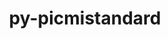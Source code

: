 ---
title: "py-picmistandard"
layout: cache
categories: [package, v0.22.1]
meta: {"versions": ["0.25.0"], "compilers": ["gcc@=11.4.0", "gcc@=9.4.0", "oneapi@=2024.0.0"], "oss": ["ubuntu20.04", "ubuntu22.04"], "platforms": ["linux"], "targets": ["neoverse_v1", "neoverse_v2", "ppc64le", "x86_64_v3"], "stacks": ["e4s", "e4s-neoverse-v2", "e4s-neoverse_v1", "e4s-oneapi", "e4s-power", "root"], "num_specs": 5, "num_specs_by_stack": {"root": 5, "e4s-power": 1, "e4s-neoverse_v1": 1, "e4s-neoverse-v2": 1, "e4s": 1, "e4s-oneapi": 1}}
spec_details: [{"hash": "sq4klswsaykod3uw2q7fvyrh4a7zaxyo", "compiler": "gcc@=9.4.0", "versions": ["0.25.0"], "os": "ubuntu20.04", "platform": "linux", "target": "ppc64le", "variants": ["build_system=python_pip"], "stacks": ["root", "e4s-power"], "size": "-", "tarball": "https://binaries.spack.io/releases/v0.22.1/build_cache/linux-ubuntu20.04-ppc64le/gcc-9.4.0/py-picmistandard-0.25.0/linux-ubuntu20.04-ppc64le-gcc-9.4.0-py-picmistandard-0.25.0-sq4klswsaykod3uw2q7fvyrh4a7zaxyo.spack"}, {"hash": "gviykq7mh46fkoy377pl5vmq6loicn43", "compiler": "gcc@=11.4.0", "versions": ["0.25.0"], "os": "ubuntu22.04", "platform": "linux", "target": "neoverse_v1", "variants": ["build_system=python_pip"], "stacks": ["root", "e4s-neoverse_v1"], "size": "-", "tarball": "https://binaries.spack.io/releases/v0.22.1/build_cache/linux-ubuntu22.04-neoverse_v1/gcc-11.4.0/py-picmistandard-0.25.0/linux-ubuntu22.04-neoverse_v1-gcc-11.4.0-py-picmistandard-0.25.0-gviykq7mh46fkoy377pl5vmq6loicn43.spack"}, {"hash": "5sfkdhmqf7ukj42s7z5v3rudfkh4n7ww", "compiler": "gcc@=11.4.0", "versions": ["0.25.0"], "os": "ubuntu22.04", "platform": "linux", "target": "neoverse_v2", "variants": ["build_system=python_pip"], "stacks": ["root", "e4s-neoverse-v2"], "size": "-", "tarball": "https://binaries.spack.io/releases/v0.22.1/build_cache/linux-ubuntu22.04-neoverse_v2/gcc-11.4.0/py-picmistandard-0.25.0/linux-ubuntu22.04-neoverse_v2-gcc-11.4.0-py-picmistandard-0.25.0-5sfkdhmqf7ukj42s7z5v3rudfkh4n7ww.spack"}, {"hash": "lafzwh6hxc6g7ge6y2filzwvfzg6saxy", "compiler": "gcc@=11.4.0", "versions": ["0.25.0"], "os": "ubuntu22.04", "platform": "linux", "target": "x86_64_v3", "variants": ["build_system=python_pip"], "stacks": ["e4s", "root"], "size": "-", "tarball": "https://binaries.spack.io/releases/v0.22.1/build_cache/linux-ubuntu22.04-x86_64_v3/gcc-11.4.0/py-picmistandard-0.25.0/linux-ubuntu22.04-x86_64_v3-gcc-11.4.0-py-picmistandard-0.25.0-lafzwh6hxc6g7ge6y2filzwvfzg6saxy.spack"}, {"hash": "iwhb7fgv4jrwyj6vv3nx3r6q2mqol72j", "compiler": "oneapi@=2024.0.0", "versions": ["0.25.0"], "os": "ubuntu22.04", "platform": "linux", "target": "x86_64_v3", "variants": ["build_system=python_pip"], "stacks": ["e4s-oneapi", "root"], "size": "-", "tarball": "https://binaries.spack.io/releases/v0.22.1/build_cache/linux-ubuntu22.04-x86_64_v3/oneapi-2024.0.0/py-picmistandard-0.25.0/linux-ubuntu22.04-x86_64_v3-oneapi-2024.0.0-py-picmistandard-0.25.0-iwhb7fgv4jrwyj6vv3nx3r6q2mqol72j.spack"}]
---